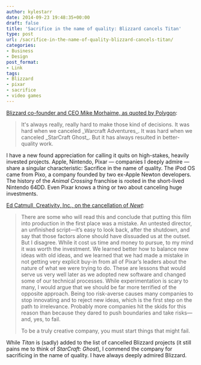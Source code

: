 ```yaml
---
author: kylestarr
date: 2014-09-23 19:48:35+00:00
draft: false
title: 'Sacrifice in the name of quality: Blizzard cancels Titan'
type: post
url: /sacrifice-in-the-name-of-quality-blizzard-cancels-titan/
categories:
- Business
- Design
post_format:
- Link
tags:
- Blizzard
- pixar
- sacrifice
- video games
---
```


[Blizzard co-founder and CEO Mike Morhaime, as quoted by Polygon](http://www.polygon.com/2014/9/23/6833953/blizzard-cancels-titan-next-gen-mmo-pc):


<blockquote>It's always really, really hard to make those kind of decisions. It was hard when we canceled _Warcraft Adventures_. It was hard when we canceled _StarCraft Ghost_. But it has always resulted in better-quality work.</blockquote>


I have a new found appreciation for calling it quits on high-stakes, heavily invested projects. Apple, Nintendo, Pixar — companies I deeply admire — share a singular characteristic: Sacrifice in the name of quality. The iPod OS came from Pixo, a company founded by two ex-Apple Newton developers. The history of the _Animal Crossing_ franchise is rooted in the short-lived Nintendo 64DD. Even Pixar knows a thing or two about canceling huge investments.

[Ed Catmull, Creativity, Inc., on the cancellation of _Newt_](https://itun.es/us/LbgUR.l):


<blockquote>There are some who will read this and conclude that putting this film into production in the first place was a mistake. An untested director, an unfinished script—it’s easy to look back, after the shutdown, and say that those factors alone should have dissuaded us at the outset. But I disagree. While it cost us time and money to pursue, to my mind it was worth the investment. We learned better how to balance new ideas with old ideas, and we learned that we had made a mistake in not getting very explicit buy-in from all of Pixar’s leaders about the nature of what we were trying to do. These are lessons that would serve us very well later as we adopted new software and changed some of our technical processes. While experimentation is scary to many, I would argue that we should be far more terrified of the opposite approach. Being too risk-averse causes many companies to stop innovating and to reject new ideas, which is the first step on the path to irrelevance. Probably more companies hit the skids for this reason than because they dared to push boundaries and take risks—and, yes, to fail.

To be a truly creative company, you must start things that might fail.</blockquote>


While _Titan_ is (sadly) added to the list of cancelled Blizzard projects (it still pains me to think of _StarCraft: Ghost_), I commend the company for sacrificing in the name of quality. I have always deeply admired Blizzard.
